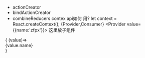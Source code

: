 - actionCreator
- bindActionCreator
- combineReducers
contex api如何 用?
let context = React.createContext();
{Provider,Consumer}
<Provider value={{name:'zfpx'}}>
   这里放子组件
</Provider>

<Consumer>
{
   (value)=><div>{value.name}</div>
}
</Consumer>
